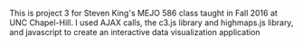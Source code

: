 This is project 3 for Steven King's MEJO 586 class taught in Fall 2016 at UNC Chapel-Hill. I used AJAX calls, the c3.js library and highmaps.js library, and javascript to create an interactive data visualization application